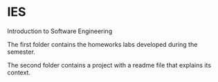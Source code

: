 # IES
 Introduction to Software Engineering

The first folder contains the homeworks labs developed during the semester.

The second folder contains a project with a readme file that explains its context.
